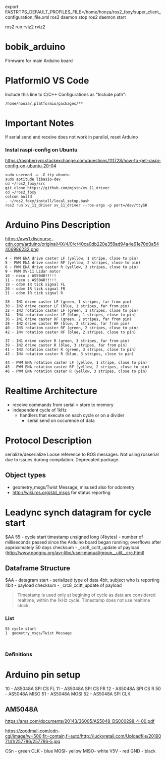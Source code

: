 export FASTRTPS_DEFAULT_PROFILES_FILE=/home/honza/ros2_foxy/super_client_configuration_file.xml
ros2 daemon stop
ros2 daemon start

ros2 run rviz2 rviz2


# bobik_arduino
Firmware for main Arduino board
# PlatformIO VS Code
Include this line to C/C++ Configurations as "Include path":
```
/home/honza/.platformio/packages/**
```

# Important Notes

If serial send and receive does not work in parallel, reset Arduino

### Instal raspi-config on Ubuntu
https://raspberrypi.stackexchange.com/questions/111728/how-to-get-raspi-config-on-ubuntu-20-04

```
sudo usermod -a -G tty ubuntu
sudo aptitude libasio-dev
cd ~/ros2_foxy/src
git clone https://github.com/mjstn/xv_11_driver
cd ~/ros2_foxy
colcon build
. ~/ros2_foxy/install/local_setup.bash
ros2 run xv_11_driver xv_11_driver --ros-args -p port=/dev/ttyS0
```

# Arduino Pins Description

https://aws1.discourse-cdn.com/arduino/original/4X/4/0/c/40ca0db220e359ad94a4e61e70d0a54406986232.png

```
4 - PWM ENA drive caster LF (yellow, 1 stripe, close to pin)
5 - PWM ENA drive caster RF (yellow, 2 stripes, close to pin)
6 - PWM ENA drive caster R (yellow, 3 stripes, close to pin)
9 - PWM XV-11 Lidar motor
10 - neco s AS5048!!!!!
11 - neco s AS5048!!!!!
19 - odom IR tick signal FL
20 - odom IR tick signal FR
21 - odom IR tick signal R

28 - IN1 drive caster LF (green, 1 stripes, far from pin)
30 - IN2 drive caster LF (blue, 1 stripes, far from pin)
32 - IN3 rotation caster LF (green, 1 stripes, close to pin)
34 - IN4 rotation caster LF (blue, 1 stripes, close to pin)
36 - IN1 drive caster RF (green, 2 stripes, far from pin)
38 - IN2 drive caster RF (blue, 2 stripes, far from pin)
40 - IN3 rotation caster RF (green, 2 stripes, close to pin)
42 - IN4 rotation caster RF (blue, 2 stripes, close to pin)

37 - IN1 drive caster R (green, 3 stripes, far from pin)
39 - IN2 drive caster R (blue, 3 stripes, far from pin)
41 - IN3 rotation caster R (green, 3 stripes, close to pin)
43 - IN4 rotation caster R (blue, 3 stripes, close to pin)

44 - PWM ENA rotation caster LF (yellow, 1 stripe, close to pin)
45 - PWM ENA rotation caster RF (yellow, 2 stripes, close to pin)
46 - PWM ENA rotation caster R (yellow, 3 stripes, close to pin)

```

# Realtime Architecture

- receive commands from serial > store to memory
- independent cycle of 1kHz
  - handlers that execute on each cycle or on a divider
    - serial send on occurence of data


# Protocol Description

serialize/deserialize
Loose reference to ROS messages. Not using rosserial due to issues durong compilation. Deprecated package.

## Object types
- geometry_msgs/Twist Message, misused also for odometry
- http://wiki.ros.org/std_msgs for status reporting

# Leadync synch datagram for cycle start
$AA 55 - cycle start
timestamp unsigned long (4bytes) - number of milliseconds passed since the Arduino board began running; overflows after approximately 50 days
checksum - _crc8_ccitt_update of payload (http://www.nongnu.org/avr-libc/user-manual/group__util__crc.html)

## Dataframe Structure
$AA - datagram start
<type><subject>   - serialized type of data 4bit, subject who is reporting 4bit
<serialized data> - payload
checksum - _crc8_ccitt_update of payload

> Timestamp is used only at begining of cycle as data are considered realtime, within the 1kHz cycle. Timestamp does not use realtime clock.

### <type><subject> List
```
55 cycle start
1  geometry_msgs/Twist Message
 


```

### <type> Definitions


# Arduino pin setup

10 - AS5048A SPI CS FL
11 - AS5048A SPI CS FR
12 - AS5048A SPI CS R
50 - AS5048A MISO
51 - AS5048A MOSI
52 - AS5048A SPI CLK

## AM5048A
https://ams.com/documents/20143/36005/AS5048_DS000298_4-00.pdf

https://zoodmall.com/cdn-cgi/image/w=500,fit=contain,f=auto/http://luckyretail.com/Uploadfile/201907141/257786/257786-5.jpg

CSn - green
CLK - blue
MOSI- yellow
MISO- white
V5V - red
GND - black
